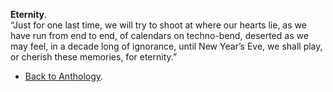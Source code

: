 **Eternity**.  
“Just for one last time, we will try to shoot at where our hearts lie, as we have run from end to end, of calendars on techno-bend, deserted as we may feel, in a decade long of ignorance, until New Year’s Eve, we shall play, or cherish these memories, for eternity.”  

- <a href="https://kushalsamant.github.io/anthology.html">Back to Anthology</a>.  